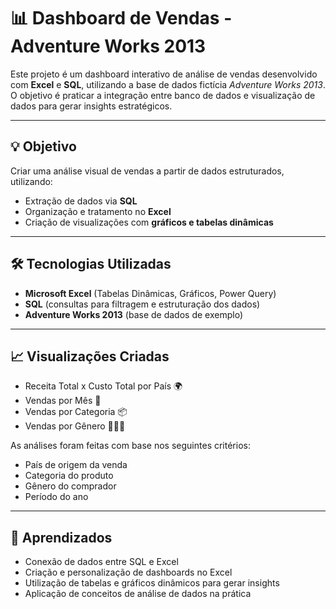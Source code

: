 # 📊 Dashboard de Vendas - Adventure Works 2013

Este projeto é um dashboard interativo de análise de vendas desenvolvido com **Excel** e **SQL**, utilizando a base de dados fictícia *Adventure Works 2013*. O objetivo é praticar a integração entre banco de dados e visualização de dados para gerar insights estratégicos.

---

## 💡 Objetivo

Criar uma análise visual de vendas a partir de dados estruturados, utilizando:
- Extração de dados via **SQL**
- Organização e tratamento no **Excel**
- Criação de visualizações com **gráficos e tabelas dinâmicas**

---

## 🛠️ Tecnologias Utilizadas

- **Microsoft Excel** (Tabelas Dinâmicas, Gráficos, Power Query)
- **SQL** (consultas para filtragem e estruturação dos dados)
- **Adventure Works 2013** (base de dados de exemplo)

---

## 📈 Visualizações Criadas

- Receita Total x Custo Total por País 🌍
- Vendas por Mês 📆
- Vendas por Categoria 📦
- Vendas por Gênero 🧑‍🤝‍🧑

As análises foram feitas com base nos seguintes critérios:
- País de origem da venda
- Categoria do produto
- Gênero do comprador
- Período do ano

---

## 🧠 Aprendizados

- Conexão de dados entre SQL e Excel
- Criação e personalização de dashboards no Excel
- Utilização de tabelas e gráficos dinâmicos para gerar insights
- Aplicação de conceitos de análise de dados na prática
